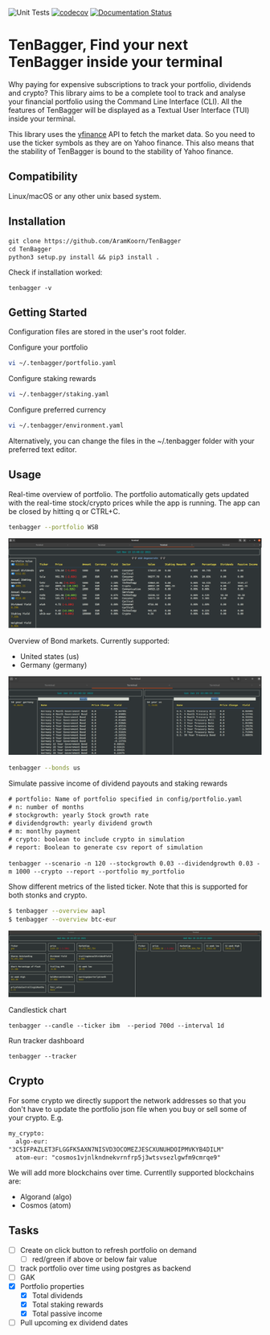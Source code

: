 ![Unit Tests](https://github.com/AramKoorn/TenBagger/actions/workflows/test.yml/badge.svg)
[![codecov](https://codecov.io/gh/AramKoorn/TenBagger/branch/main/graph/badge.svg?token=O5F0TEQ0DY)](https://codecov.io/gh/AramKoorn/TenBagger)
[![Documentation Status](https://readthedocs.org/projects/tenbagger/badge/?version=latest)](https://tenbagger.readthedocs.io/en/latest/?badge=latest)

# TenBagger, Find your next TenBagger inside your terminal
Why paying for expensive subscriptions to track your portfolio, dividends and crypto? This library aims to be a complete tool to track and analyse your financial portfolio using the Command Line Interface (CLI). All the features of TenBagger will be displayed as a Textual User Interface (TUI) inside your terminal. 

This library uses the [yfinance](https://github.com/ranaroussi/yfinance) API to fetch the market data. So you need to use the ticker symbols as they are on Yahoo finance. This also means that the stability of TenBagger is bound to the stability of Yahoo finance.

## Compatibility 
Linux/macOS or any other unix based system.

## Installation
```
git clone https://github.com/AramKoorn/TenBagger 
cd TenBagger
python3 setup.py install && pip3 install .
```
Check if installation worked:
```
tenbagger -v
```
## Getting Started

Configuration files are stored in the user's root folder.

Configure your portfolio

```sh
vi ~/.tenbagger/portfolio.yaml
```

Configure staking rewards
```sh
vi ~/.tenbagger/staking.yaml
```
Configure preferred currency

```sh
vi ~/.tenbagger/environment.yaml
```

Alternatively, you can change the files in the ~/.tenbagger folder with your preferred text editor.

## Usage
Real-time overview of portfolio. The portfolio automatically gets updated with the real-time stock/crypto prices while the app is running. The app can be closed by hitting q or CTRL+C.

```sh
tenbagger --portfolio WSB
```
![Features](./imgs/static/wsb_portfolio.png)

Overview of Bond markets. Currently supported:
- United states (us)
- Germany (germany)

![Features](./imgs/static/bonds.png)

```sh
tenbagger --bonds us 
```


Simulate passive income of dividend payouts and staking rewards

```
# portfolio: Name of portfolio specified in config/portfolio.yaml
# n: number of months
# stockgrowth: yearly Stock growth rate 
# dividendgrowth: yearly dividend growth
# m: montlhy payment
# crypto: boolean to include crypto in simulation
# report: Boolean to generate csv report of simulation

tenbagger --scenario -n 120 --stockgrowth 0.03 --dividendgrowth 0.03 -m 1000 --crypto --report --portfolio my_portfolio

```

Show different metrics of the listed ticker. Note that this is supported for both stonks and crypto.
```sh
$ tenbagger --overview aapl
$ tenbagger --overview btc-eur

```
![widgets](./imgs/gifs/overview2.gif)


Candlestick chart
```
tenbagger --candle --ticker ibm  --period 700d --interval 1d
```


Run tracker dashboard
```
tenbagger --tracker
```

## Crypto
For some crypto we directly support the network addresses so that you don't have to update the portfolio json file when you buy or sell some of your crypto. E.g.


```
my_crypto:
  algo-eur: "3C5IFPAZLET3FLGGFK5AXN7NISVD3OCOMEZJESCXUNUHDOIPMVKYB4DILM"
  atom-eur: "cosmos1vjnlkndnekvrnfrp5j3wtsvsezlgwfm9cmrqe9"

```
We will add more blockchains over time. Currentlly supported blockchains are:
- Algorand (algo)
- Cosmos (atom)

## Tasks
- [ ] Create on click button to refresh portfolio on demand
  - [ ] red/green if above or below fair value
- [ ] track portfolio over time using postgres as backend
- [ ] GAK
- [x] Portfolio properties
  - [x] Total dividends
  - [x] Total staking rewards
  - [x] Total passive income
- [ ] Pull upcoming ex dividend dates
